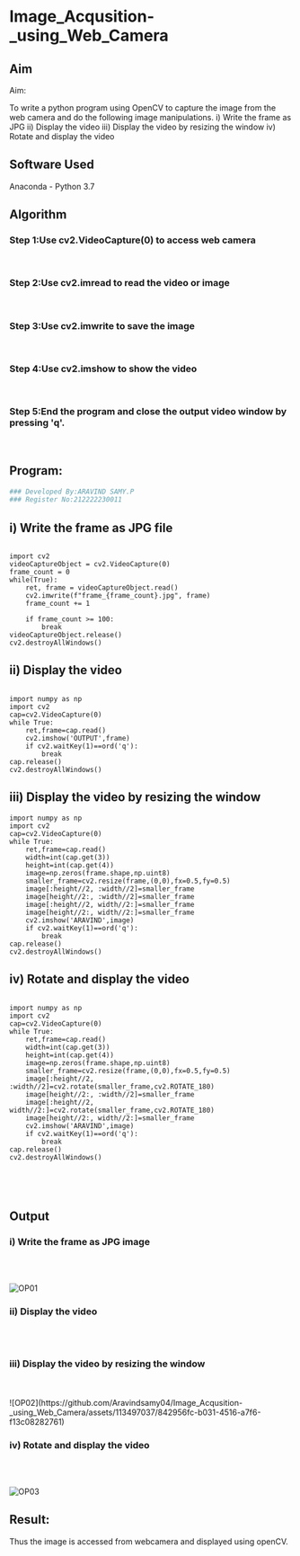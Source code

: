 # Image_Acqusition-_using_Web_Camera
## Aim
 
Aim:
 
To write a python program using OpenCV to capture the image from the web camera and do the following image manipulations.
i) Write the frame as JPG 
ii) Display the video 
iii) Display the video by resizing the window
iv) Rotate and display the video

## Software Used
Anaconda - Python 3.7
## Algorithm
### Step 1:Use cv2.VideoCapture(0) to access web camera

<br>

### Step 2:Use cv2.imread to read the video or image


<br>

### Step 3:Use cv2.imwrite to save the image

<br>

### Step 4:Use cv2.imshow to show the video


<br>

### Step 5:End the program and close the output video window by pressing 'q'.


<br>

## Program:
``` Python
### Developed By:ARAVIND SAMY.P
### Register No:212222230011
```

## i) Write the frame as JPG file

```

import cv2
videoCaptureObject = cv2.VideoCapture(0)
frame_count = 0
while(True):
    ret, frame = videoCaptureObject.read()
    cv2.imwrite(f"frame_{frame_count}.jpg", frame)
    frame_count += 1
    
    if frame_count >= 100:
        break
videoCaptureObject.release()
cv2.destroyAllWindows()
```

## ii) Display the video
```

import numpy as np
import cv2
cap=cv2.VideoCapture(0)
while True:
    ret,frame=cap.read()
    cv2.imshow('OUTPUT',frame)
    if cv2.waitKey(1)==ord('q'):
        break
cap.release()
cv2.destroyAllWindows()
```

## iii) Display the video by resizing the window

```
import numpy as np
import cv2
cap=cv2.VideoCapture(0)
while True:
    ret,frame=cap.read()
    width=int(cap.get(3))
    height=int(cap.get(4))
    image=np.zeros(frame.shape,np.uint8)
    smaller_frame=cv2.resize(frame,(0,0),fx=0.5,fy=0.5)
    image[:height//2, :width//2]=smaller_frame
    image[height//2:, :width//2]=smaller_frame
    image[:height//2, width//2:]=smaller_frame
    image[height//2:, width//2:]=smaller_frame
    cv2.imshow('ARAVIND',image)
    if cv2.waitKey(1)==ord('q'):
        break
cap.release()
cv2.destroyAllWindows()
```


## iv) Rotate and display the video

```

import numpy as np
import cv2
cap=cv2.VideoCapture(0)
while True:
    ret,frame=cap.read()
    width=int(cap.get(3))
    height=int(cap.get(4))
    image=np.zeros(frame.shape,np.uint8)
    smaller_frame=cv2.resize(frame,(0,0),fx=0.5,fy=0.5)
    image[:height//2, :width//2]=cv2.rotate(smaller_frame,cv2.ROTATE_180)
    image[height//2:, :width//2]=smaller_frame
    image[:height//2, width//2:]=cv2.rotate(smaller_frame,cv2.ROTATE_180)
    image[height//2:, width//2:]=smaller_frame
    cv2.imshow('ARAVIND',image)
    if cv2.waitKey(1)==ord('q'):
        break
cap.release()
cv2.destroyAllWindows()





```
## Output

### i) Write the frame as JPG image
</br>
</br>

![OP01](https://github.com/Aravindsamy04/Image_Acqusition-_using_Web_Camera/assets/113497037/a629018a-1057-47cb-8078-9740dce26455)

### ii) Display the video
</br>
</br>


### iii) Display the video by resizing the window
</br>
</br>
![OP02](https://github.com/Aravindsamy04/Image_Acqusition-_using_Web_Camera/assets/113497037/842956fc-b031-4516-a7f6-f13c08282761)



### iv) Rotate and display the video
</br>
</br>

![OP03](https://github.com/Aravindsamy04/Image_Acqusition-_using_Web_Camera/assets/113497037/908c9156-bcac-4e33-97b5-cdf17a18f47d)




## Result:
Thus the image is accessed from webcamera and displayed using openCV.
